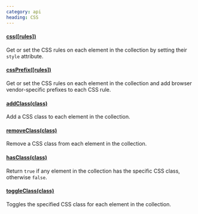 ```yaml
--- 
category: api
heading: CSS
---
```


#### [css([rules])](/api/css/)

Get or set the CSS rules on each element in the collection by setting their `style` attribute.

#### [cssPrefix([rules])](/api/cssPrefix/)

Get or set the CSS rules on each element in the collection and add browser vendor-specific prefixes to each CSS rule.

#### [addClass(class)](/api/addClass/)

Add a CSS class to each element in the collection.

#### [removeClass(class)](/api/removeClass/)

Remove a CSS class from each element in the collection.

#### [hasClass(class)](/api/hasClass/)

Return `true` if any element in the collection has the specific CSS class, otherwise `false`.

#### [toggleClass(class)](/api/toggleClass/)

Toggles the specified CSS class for each element in the collection.
